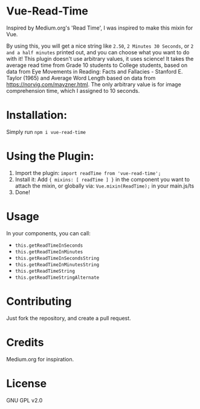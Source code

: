 # Vue-Read-Time
Inspired by Medium.org's 'Read Time', I was inspired to make this mixin for Vue.

By using this, you will get a nice string like `2.50`, `2 Minutes 30 Seconds`, or `2 and a half minutes` printed out, and you can choose what you want to do with it!
This plugin doesn't use arbitrary values, it uses science! It takes the average read time from Grade 10 students to College students, based on data from Eye Movements in Reading: Facts and Fallacies - Stanford E. Taylor (1965) and Average Word Length based on data from https://norvig.com/mayzner.html. The only arbitrary value is for image comprehension time, which I assigned to 10 seconds.

# Installation:

Simply run `npm i vue-read-time`

# Using the Plugin:
1. Import the plugin: `import readTime from 'vue-read-time';`
2. Install it: Add `{ mixins: [ readTime ] }` in the component you want to attach the mixin, or globally via: `Vue.mixin(ReadTime);` in your main.js/ts
3. Done!

# Usage

In your components, you can call:
* `this.getReadTimeInSeconds`
* `this.getReadTimeInMinutes`
* `this.getReadTimeInSecondsString`
* `this.getReadTimeInMinutesString`
* `this.getReadTimeString`
* `this.getReadTimeStringAlternate`

# Contributing

Just fork the repository, and create a pull request.

# Credits

Medium.org for inspiration.

# License

GNU GPL v2.0